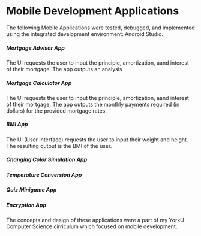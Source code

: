 # Mobile Development Applications

The following Mobile Applications were tested, debugged, and implemented using the integrated development environment: Android Studio.

##### Mortgage Advisor App
The UI requests the user to input the principle, amortization, aand interest of their mortgage. The app outputs an analysis 

##### Mortgage Calculator App
The UI requests the user to input the principle, amortization, aand interest of their mortgage. The app outputs the monthly payments required (in dollars) for the provided mortgage rates. 

##### BMI App
The UI (User Interface) requests the user to input their weight  and height. The resulting output is the BMI of the user. 

##### Changing Color Simulation App

##### Temperature Conversion App

##### Quiz Minigame App

##### Encryption App

The concepts and design of these applications were a part of my YorkU Computer Science cirriculum which focused on mobile development. 

